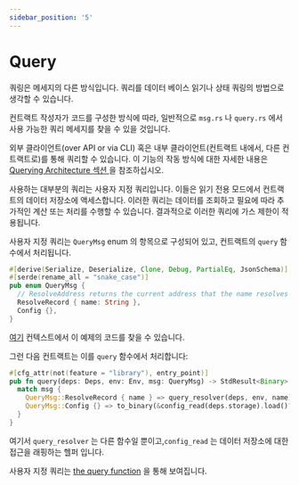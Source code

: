 ```yaml
---
sidebar_position: '5'
---
```


# Query

쿼링은 메세지의 다른 방식입니다. 쿼리를 데이터 베이스 읽기나 상태 쿼링의 방법으로 생각할 수 있습니다.

컨트랙트 작성자가 코드를 구성한 방식에 따라, 일반적으로 `msg.rs` 나 `query.rs` 에서 사용 가능한 쿼리 메세지를 찾을 수 있을 것입니다.

외부 클라이언트(over API or via CLI) 혹은 내부 클라이언트(컨트랙트 내에서, 다른 컨트랙트로)를 통해 쿼리할 수 있습니다. 이 기능의 작동 방식에 대한 자세한 내용은 [ Querying Architecture 섹션 ](/03-architecture/04-query.md)을 참조하십시오.

사용하는 대부분의 쿼리는 사용자 지정 쿼리입니다. 이들은 읽기 전용 모드에서 컨트랙트의 데이터 저장소에 액세스합니다. 이러한 쿼리는 데이터를 조회하고 필요에 따라 추가적인 계산 또는 처리를 수행할 수 있습니다. 결과적으로 이러한 쿼리에 가스 제한이 적용됩니다.

사용자 지정 쿼리는 `QueryMsg` enum 의 항목으로 구성되어 있고, 컨트랙트의 `query` 함수에서 처리됩니다.

```rust
#[derive(Serialize, Deserialize, Clone, Debug, PartialEq, JsonSchema)]
#[serde(rename_all = "snake_case")]
pub enum QueryMsg {
  // ResolveAddress returns the current address that the name resolves to
  ResolveRecord { name: String },
  Config {},
}
```

[여기](https://github.com/InterWasm/cw-contracts/blob/main/contracts/nameservice/src/msg.rs#L20) 컨텍스트에서 이 예제의 코드를 찾을 수 있습니다.

그런 다음 컨트랙트는 이를 `query` 함수에서 처리합니다:

```rust
#[cfg_attr(not(feature = "library"), entry_point)]
pub fn query(deps: Deps, env: Env, msg: QueryMsg) -> StdResult<Binary> {
  match msg {
    QueryMsg::ResolveRecord { name } => query_resolver(deps, env, name),
    QueryMsg::Config {} => to_binary(&config_read(deps.storage).load()?),
  }
}
```

여기서 `query_resolver` 는 다른 함수일 뿐이고,`config_read` 는 데이터 저장소에 대한 접근을 래핑하는 헬퍼 입니다.

사용자 지정 쿼리는 [the query function](https://github.com/InterWasm/cw-contracts/blob/main/contracts/nameservice/src/contract.rs#L95) 을 통해 보여집니다.
